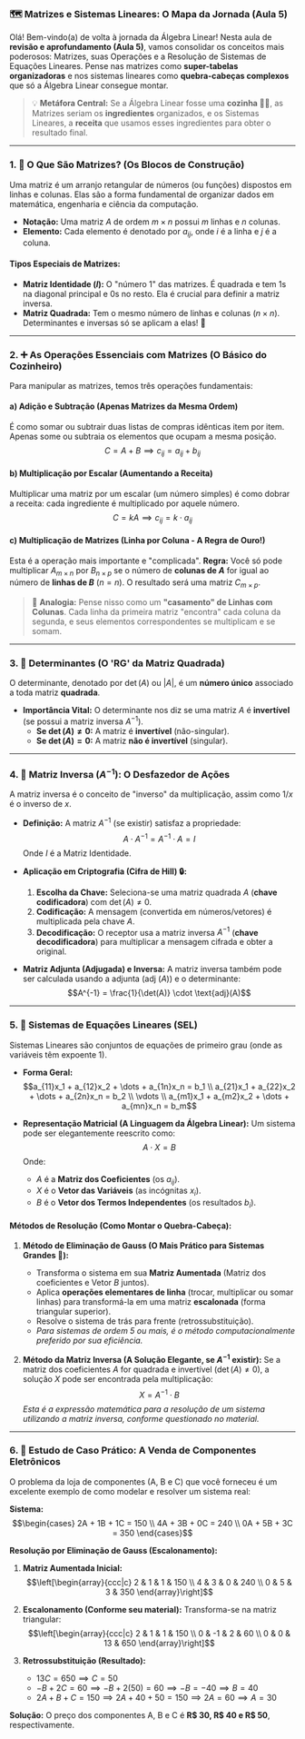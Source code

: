 
### 🗺️ Matrizes e Sistemas Lineares: O Mapa da Jornada (Aula 5)

Olá! Bem-vindo(a) de volta à jornada da Álgebra Linear! Nesta aula de **revisão e aprofundamento (Aula 5)**, vamos consolidar os conceitos mais poderosos: Matrizes, suas Operações e a Resolução de Sistemas de Equações Lineares. Pense nas matrizes como **super-tabelas organizadoras** e nos sistemas lineares como **quebra-cabeças complexos** que só a Álgebra Linear consegue montar.

> 💡 **Metáfora Central:** Se a Álgebra Linear fosse uma **cozinha 🧑‍🍳**, as Matrizes seriam os **ingredientes** organizados, e os Sistemas Lineares, a **receita** que usamos esses ingredientes para obter o resultado final.

---

### 1. 🧱 O Que São Matrizes? (Os Blocos de Construção)

Uma matriz é um arranjo retangular de números (ou funções) dispostos em linhas e colunas. Elas são a forma fundamental de organizar dados em matemática, engenharia e ciência da computação.

* **Notação:** Uma matriz $A$ de ordem $m \times n$ possui $m$ linhas e $n$ colunas.
* **Elemento:** Cada elemento é denotado por $a_{ij}$, onde $i$ é a linha e $j$ é a coluna.

#### Tipos Especiais de Matrizes:

* **Matriz Identidade ($I$):** O "número 1" das matrizes. É quadrada e tem 1s na diagonal principal e 0s no resto. Ela é crucial para definir a matriz inversa.
* **Matriz Quadrada:** Tem o mesmo número de linhas e colunas ($n \times n$). Determinantes e inversas só se aplicam a elas! 🤩

---

### 2. ➕ As Operações Essenciais com Matrizes (O Básico do Cozinheiro)

Para manipular as matrizes, temos três operações fundamentais:

#### a) Adição e Subtração (Apenas Matrizes da Mesma Ordem)
É como somar ou subtrair duas listas de compras idênticas item por item. Apenas some ou subtraia os elementos que ocupam a mesma posição.
$$C = A + B \implies c_{ij} = a_{ij} + b_{ij}$$

#### b) Multiplicação por Escalar (Aumentando a Receita)
Multiplicar uma matriz por um escalar (um número simples) é como dobrar a receita: cada ingrediente é multiplicado por aquele número.
$$C = kA \implies c_{ij} = k \cdot a_{ij}$$

#### c) Multiplicação de Matrizes (Linha por Coluna - A Regra de Ouro!)
Esta é a operação mais importante e "complicada". **Regra:** Você só pode multiplicar $A_{m \times n}$ por $B_{n \times p}$ se o número de **colunas de $A$** for igual ao número de **linhas de $B$** ($n = n$). O resultado será uma matriz $C_{m \times p}$.

> 🤯 **Analogia:** Pense nisso como um **"casamento" de Linhas com Colunas**. Cada linha da primeira matriz "encontra" cada coluna da segunda, e seus elementos correspondentes se multiplicam e se somam.

---

### 3. 🔑 Determinantes (O 'RG' da Matriz Quadrada)

O determinante, denotado por $\det(A)$ ou $|A|$, é um **número único** associado a toda matriz **quadrada**.

* **Importância Vital:** O determinante nos diz se uma matriz $A$ é **invertível** (se possui a matriz inversa $A^{-1}$).
    * **Se $\det(A) \neq 0$:** A matriz é **invertível** (não-singular).
    * **Se $\det(A) = 0$:** A matriz **não é invertível** (singular).

---

### 4. 🔄 Matriz Inversa ($A^{-1}$): O Desfazedor de Ações

A matriz inversa é o conceito de "inverso" da multiplicação, assim como $1/x$ é o inverso de $x$.

* **Definição:** A matriz $A^{-1}$ (se existir) satisfaz a propriedade:
    $$A \cdot A^{-1} = A^{-1} \cdot A = I$$
    Onde $I$ é a Matriz Identidade.

* **Aplicação em Criptografia (Cifra de Hill) 🔒:**
    1.  **Escolha da Chave:** Seleciona-se uma matriz quadrada $A$ (**chave codificadora**) com $\det(A) \neq 0$.
    2.  **Codificação:** A mensagem (convertida em números/vetores) é multiplicada pela chave $A$.
    3.  **Decodificação:** O receptor usa a matriz inversa $A^{-1}$ (**chave decodificadora**) para multiplicar a mensagem cifrada e obter a original.

* **Matriz Adjunta (Adjugada) e Inversa:** A matriz inversa também pode ser calculada usando a adjunta (adj $(A)$) e o determinante:
    $$A^{-1} = \frac{1}{\det(A)} \cdot \text{adj}(A)$$

---

### 5. 🧩 Sistemas de Equações Lineares (SEL)

Sistemas Lineares são conjuntos de equações de primeiro grau (onde as variáveis têm expoente 1).

* **Forma Geral:**
    $$a_{11}x_1 + a_{12}x_2 + \dots + a_{1n}x_n = b_1 \\ a_{21}x_1 + a_{22}x_2 + \dots + a_{2n}x_n = b_2 \\ \vdots \\ a_{m1}x_1 + a_{m2}x_2 + \dots + a_{mn}x_n = b_m$$

* **Representação Matricial (A Linguagem da Álgebra Linear):**
    Um sistema pode ser elegantemente reescrito como:
    $$A \cdot X = B$$
    Onde:
    * $A$ é a **Matriz dos Coeficientes** (os $a_{ij}$).
    * $X$ é o **Vetor das Variáveis** (as incógnitas $x_i$).
    * $B$ é o **Vetor dos Termos Independentes** (os resultados $b_i$).

#### Métodos de Resolução (Como Montar o Quebra-Cabeça):

1.  **Método de Eliminação de Gauss (O Mais Prático para Sistemas Grandes 🚀):**
    * Transforma o sistema em sua **Matriz Aumentada** (Matriz dos coeficientes e Vetor $B$ juntos).
    * Aplica **operações elementares de linha** (trocar, multiplicar ou somar linhas) para transformá-la em uma matriz **escalonada** (forma triangular superior).
    * Resolve o sistema de trás para frente (retrossubstituição).
    * *Para sistemas de ordem 5 ou mais, é o método computacionalmente preferido por sua eficiência.*

2.  **Método da Matriz Inversa (A Solução Elegante, se $A^{-1}$ existir):**
    Se a matriz dos coeficientes $A$ for quadrada e invertível ($\det(A) \neq 0$), a solução $X$ pode ser encontrada pela multiplicação:
    $$X = A^{-1} \cdot B$$
    *Esta é a expressão matemática para a resolução de um sistema utilizando a matriz inversa, conforme questionado no material.*

---

### 6. 📝 Estudo de Caso Prático: A Venda de Componentes Eletrônicos

O problema da loja de componentes (A, B e C) que você forneceu é um excelente exemplo de como modelar e resolver um sistema real:

**Sistema:**
$$\begin{cases} 2A + 1B + 1C = 150 \\ 4A + 3B + 0C = 240 \\ 0A + 5B + 3C = 350 \end{cases}$$

**Resolução por Eliminação de Gauss (Escalonamento):**

1.  **Matriz Aumentada Inicial:**
    $$\left[\begin{array}{ccc|c} 2 & 1 & 1 & 150 \\ 4 & 3 & 0 & 240 \\ 0 & 5 & 3 & 350 \end{array}\right]$$

2.  **Escalonamento (Conforme seu material):** Transforma-se na matriz triangular:
    $$\left[\begin{array}{ccc|c} 2 & 1 & 1 & 150 \\ 0 & -1 & 2 & 60 \\ 0 & 0 & 13 & 650 \end{array}\right]$$

3.  **Retrossubstituição (Resultado):**
    * $13C = 650 \implies C = 50$
    * $-B + 2C = 60 \implies -B + 2(50) = 60 \implies -B = -40 \implies B = 40$
    * $2A + B + C = 150 \implies 2A + 40 + 50 = 150 \implies 2A = 60 \implies A = 30$

**Solução:** O preço dos componentes A, B e C é **R$ 30, R$ 40 e R$ 50**, respectivamente.
